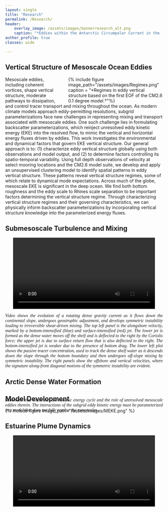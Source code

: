 ```yaml
---
layout: single
title: "Research"
permalink: /Research/
header:
    overlay_image: /assets/images/bannerresearch_alt.png
    caption: "*Eddies within the Antarctic Circumpolar Current in the [NeverWorld2](https://egusphere.copernicus.org/preprints/2022/egusphere-2022-186/#:~:text=The%20model%20hierarchy%20(NeverWorld2)%20is,adiabatic%20layered%20mode%20of%20MOM6.) model.*"
author_profile: true
classes: wide

---
```

## Vertical Structure of Mesoscale Ocean Eddies
<div style="width:60%;  padding-left: 20px; float:right">
    {% include figure image_path="/assets/images/Regimes.png" caption = "*Regimes in eddy vertical structure based on the first EOF of the CM2.6 0.1 degree model.*"%}
</div>

Mesoscale eddies, including coherent vortices, shape vertical structure, moderate pathways to dissipation, and control tracer transport and mixing throughout the ocean. As modern climate models approach eddy-permitting resolutions, subgrid parameterizations face new challenges in representing mixing and transport associated with mesoscale eddies. One such challenge lies in formulating backscatter parameterizations, which reinject unresolved eddy kinetic energy (EKE) into the resolved flow, to mimic the vertical and horizontal energy fluxes driven by eddies. This work investigates the environmental and dynamical factors that govern EKE vertical structure. Our general approach is to: (1) characterize eddy vertical structure globally using both observations and model output, and (2) to determine factors controlling its spatio-temporal variability. Using full depth observations of velocity at select mooring locations and the CM2.6 model suite, we develop and apply an unsupervised clustering model to identify spatial patterns in eddy vertical structure. These patterns reveal vertical structure regimes, some of which relate to dynamical mode expectations. Across much of the globe, mesoscale EKE is significant in the deep ocean. We find both bottom roughness and the eddy scale to Rhines scale separation to be important factors determining the vertical structure regime. Through characterizing vertical structure regimes and their governing characteristics, we can physically inform backscatter parameterizations by incorporating vertical structure knowledge into the parameterized energy fluxes.

## Submesoscale Turbulence and Mixing
<center>
<video width="90%" height="auto" max-height="100%" controls="controls">
  <source src="/assets/images/SIoverflow.mp4" type="video/mp4">
</video>
</center>
<p style="font-family:caption-font-family; font-size:type-size-6; margin-bottom: 0.5em; text-align:justify"><i>Video shows the evolution of a rotating dense gravity current as it flows down the continental slope, undergoes geostrophic adjustment, and develops symmetric instability leading to irreversible shear-driven mixing. The top left panel is the alongshore velocity, marked by a bottom-intensified (blue) and surface-intensified (red) jet. The lower jet is formed as the dense water moves off the shelf and is deflected to the right by the Coriolis force; the upper jet is due to surface return flow that is also deflected to the right. The bottom-intensified jet is weaker due to the presence of bottom drag. The lower left plot shows the passive tracer concentration, used to track the dense shelf water as it descends down the slope through the bottom boundary and then undergoes off-slope mixing by symmetric instability. The right panels show the offshore and vertical velocities, where the signature along-front diagonal motions of the symmetric instability are evident.</i>
</p>

## Arctic Dense Water Formation

## Model Development
<div style="width:100%; float:center">
    {% include figure image_path="/assets/images/MEKE.png" %}
</div>
<p style=" margin-top: -50px; font-family:caption-font-family; font-size:type-size-6; text-align:justify">
<i>Schematic that illustrates the oceanic energy cycle and the role of unresolved mesoscale eddies therein. The interactions of the subgrid eddy kinetic energy must be parameterized in a model that does not fully resolve the mesoscales.</i>
</p>

## Estuarine Plume Dynamics
<center>
<video width="90%" height="auto" max-height="100%" controls="controls">
  <source src="/assets/images/plume_video.mp4" type="video/mp4">
</video>
</center>

